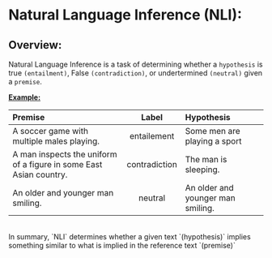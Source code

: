 # Natural Language Inference (NLI):

## Overview:

Natural Language Inference is a task of determining whether a `hypothesis` is true `(entailment)`, False `(contradiction)`, or undertermined `(neutral)` given a `premise`.

**[Example:](http://nlpprogress.com/english/natural_language_inference.html#:~:text=Natural%20language%20inference%20is%20the,Premise)**

| Premise | Label | Hypothesis |
| :- | :-: | :- |
| A soccer game with multiple males playing. | entailement | Some men are playing a sport|
| A man inspects the uniform of a figure in some East Asian country. | contradiction | The man is sleeping. |
| An older and younger man smiling. | neutral | An older and younger man smiling. |
<br/>
In summary, `NLI` determines whether a given text `(hypothesis)` implies something similar to what is implied in the reference text `(premise)`



